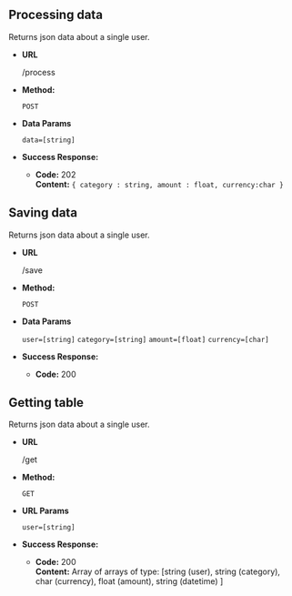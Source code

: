 **Processing data**
----
  Returns json data about a single user.

* **URL**

  /process

* **Method:**

  `POST`

* **Data Params**

   `data=[string]`
   
* **Success Response:**

  * **Code:** 202 <br />
    **Content:** `{ category : string, amount : float, currency:char }`

**Saving data**
----
  Returns json data about a single user.

* **URL**

  /save

* **Method:**

  `POST`

* **Data Params**

   `user=[string]`
   `category=[string]`
   `amount=[float]`
   `currency=[char]`
   
* **Success Response:**

  * **Code:** 200 <br />


**Getting table**
----
  Returns json data about a single user.

* **URL**

  /get

* **Method:**

  `GET`

* **URL Params**

   `user=[string]`
   
* **Success Response:**

  * **Code:** 200 <br />
    **Content:** Array of arrays of type:
    [string (user), string (category), char (currency), float (amount), string (datetime) ]
    
